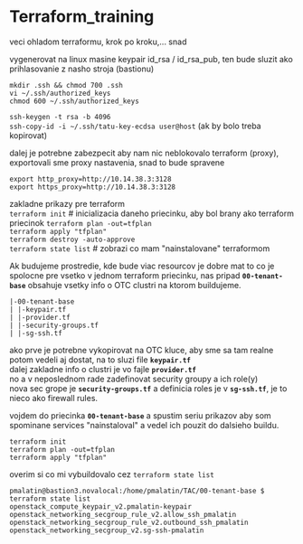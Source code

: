# Terraform_training

veci ohladom terraformu, krok po kroku,... snad

vygenerovat na linux masine keypair id_rsa / id_rsa_pub, ten bude sluzit ako prihlasovanie z nasho stroja (bastionu)

```
mkdir .ssh && chmod 700 .ssh
vi ~/.ssh/authorized_keys
chmod 600 ~/.ssh/authorized_keys
```

``` ssh-keygen -t rsa -b 4096 ``` \
``` ssh-copy-id -i ~/.ssh/tatu-key-ecdsa user@host ``` (ak by bolo treba kopirovat)

dalej je potrebne zabezpecit aby nam nic neblokovalo terraform (proxy), exportovali sme proxy nastavenia, snad to bude spravene
```
export http_proxy=http://10.14.38.3:3128
export https_proxy=http://10.14.38.3:3128
```

zakladne prikazy pre terraform \
``` terraform init ```         # inicializacia daneho priecinku, aby bol brany ako terraform priecinok
``` terraform plan -out=tfplan ``` \
``` terraform apply "tfplan" ``` \
``` terraform destroy -auto-approve ``` \
``` terraform state list ``` # zobrazi co mam "nainstalovane" terraformom

Ak budujeme prostredie, kde bude viac resourcov je dobre mat to co je spolocne pre vsetko v jednom terraform priecinku, nas pripad **`00-tenant-base`** obsahuje vsetky info o OTC clustri na ktorom buildujeme.

```
|-00-tenant-base
| |-keypair.tf
| |-provider.tf
| |-security-groups.tf
| |-sg-ssh.tf
```

ako prve je potrebne vykopirovat na OTC kluce, aby sme sa tam realne potom vedeli aj dostat, na to sluzi file **` keypair.tf `** \
dalej zakladne info o clustri je vo fajle **` provider.tf `** \
no a v neposlednom rade zadefinovat security groupy a ich role(y) \
nova sec grope je **` security-groups.tf `** a definicia roles je v **` sg-ssh.tf `**, je to nieco ako firewall rules.

vojdem do priecinka **`00-tenant-base`** a spustim seriu prikazov aby som spominane services "nainstaloval" a vedel ich pouzit do dalsieho buildu.
```
terraform init
terraform plan -out=tfplan
terraform apply "tfplan"
```
overim si co mi vybuildovalo cez ``` terraform state list ```
```
pmalatin@bastion3.novalocal:/home/pmalatin/TAC/00-tenant-base $ terraform state list
openstack_compute_keypair_v2.pmalatin-keypair
openstack_networking_secgroup_rule_v2.allow_ssh_pmalatin
openstack_networking_secgroup_rule_v2.outbound_ssh_pmalatin
openstack_networking_secgroup_v2.sg-ssh-pmalatin
```